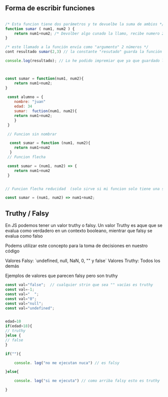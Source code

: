## Forma de escribir funciones

```js

/* Esta funcion tiene dos parámetros y te devuelbe la suma de ambios */
function sumar ( num1, num2 ) {
    return num1+num2; /* Devolber algo cunado la llamo, recibe numero 2 y 3 y te devuelve el 2 + 3 que es 5 en este caso */
}

/* este llamado a la función envía como "argumento" 2 números */
cont resultado sumar(2,3) // la constante "resutado" guarda la función de finida en la consola.

console.log(resultado); // Lo he podido impremiar que ya que guardado la fucnion en resultado, de forma que al guardarlo puedo imprimirlo.



const sumar = function(num1, num2){
    return num1+num2;
}
 
 const alumno = {
    nombre: "juan"
    edad: 34
    sumar:  fuction(num1, num2){
    return num1+num2;
    }
 }

 // Funcion sin nombrar

  const sumar = function (num1, num2){
    return num1+num2
  }
 // Funcion flecha

 const sumar = (num1, num2) => {
    return num1+num2
 }


// Funcion flecha reducidad  (solo sirve si mi funcion solo tiene una sola línea)

const sumar = (num1, num2) => num1+num2;

```
## Truthy / Falsy

En JS podemos tener un valor truthy o falsy. Un valor Truthy es aque que se evalua como verdadero en un contexto booleano, mientrar que falsy se evalua como falso

Podems utilizar este concepto para la toma de decisiones en nuestro código

Valores Falsy: `undefined, null, NaN, 0, "" y false´
Valores Truthy: Todos los demás

Ejemplos de valores que parecen falsy pero son truthy

```js
const val="false";  // cualquier strin que sea "" vacías es truthy
const val=-1;
const val="  ";
const val="0";
const val="null";
const val="undefined";
```
```js

edad=10
if(edad>18){
// truthy
}else {
// false
}

if(""){

    console. log("no me ejecutan nuca") // es falsy

}else{

    console. log("si me ejecuta") // como arriba falsy esto es truthy

}





